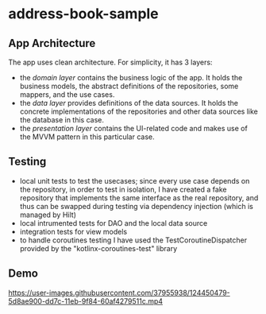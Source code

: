 # address-book-sample

## App Architecture
The app uses clean architecture. For simplicity, it has 3 layers:
* the _domain layer_ contains the business logic of the app. It holds the business models, the abstract definitions of the repositories, some mappers, and the use cases.
* the _data layer_ provides definitions of the data sources. It holds the concrete implementations of the repositories and other data sources like the database in this case. 
* the _presentation layer_ contains the UI-related code and makes use of the MVVM pattern in this particular case.

## Testing
* local unit tests to test the usecases; since every use case depends on the repository, in order to test in isolation, I  have created a fake repository that implements the same interface as the real repository, and thus can be swapped during testing via dependency injection (which is managed by Hilt)
* local intrumented tests for DAO and the local data source
* integration tests for view models
* to handle coroutines testing I have used the TestCoroutineDispatcher provided by the "kotlinx-coroutines-test" library

## Demo

https://user-images.githubusercontent.com/37955938/124450479-5d8ae900-dd7c-11eb-9f84-60af4279511c.mp4

